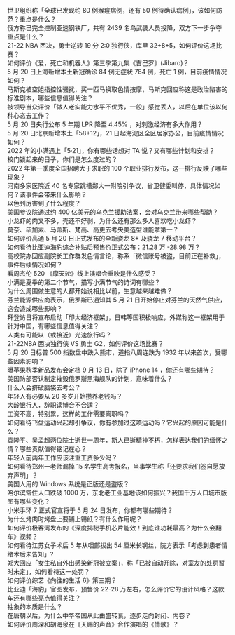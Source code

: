 世卫组织称「全球已发现约 80 例猴痘病例，还有 50 例待确认病例」，该如何防范？重点是什么？  
俄方称已完全控制亚速钢铁厂，共有 2439 名乌武装人员投降，双方下一步争夺重点是什么？  
21-22 NBA 西决，勇士逆转 19 分 2:0 独行侠，库里 32+8+5，如何评价这场比赛？  
如何评价《爱，死亡和机器人》第三季第九集《吉巴罗》(Jibaro)？  
5 月 20 日上海新增本土新冠确诊 84 例无症状 784 例，死亡 1 例，目前疫情情况如何？  
马斯克被空姐指控性骚扰，买一匹马换取色情按摩，马斯克回应称这是政治陷害的标准剧本，哪些信息值得关注？  
被领导当众评价「做人老实能力水平不优秀，一般」感觉丢人，以后在单位该以何种心态去工作？  
5 月 20 日央行公布 5 年期 LPR 降至 4.45% ，对刺激经济有多大作用？  
5 月 20 日北京新增本土「58+12」，21 日起海淀区全区居家办公，目前疫情情况如何？  
2022 年的小满遇上「5·21」，你有哪些话想对 TA 说？又有哪些计划和安排？  
校门锁起来的日子，你们是怎么度过的？  
2022 年第一季度全国招聘大于求职的 100 个职业排行发布，这一排行反映了哪些现象？  
河南多家医院近 40 名专家跳槽郑大一附院引争议，省卫健委叫停，具体情况如何？该事件会带来什么影响？  
以色列厉害到了什么程度？  
美国参议院通过约 400 亿美元的乌克兰援助法案，会对乌克兰带来哪些帮助？  
小龙虾的肉又不多，壳还不好剥，为什么还有那么多人喜欢吃小龙虾？  
莫奈、毕加索、马蒂斯、梵高、高更去考央美造型谁能拿第一？  
如何评价高通 5 月 20 日正式发布的全新骁龙 8+ 及骁龙 7 移动平台？  
如何看待比亚迪海豹综合补贴后预售价正式公布：21.28 万 -28.98 万？  
高校院办回应副院长工作群发色情言论，称系「微信账号被盗，目前正在补救」，事件后续情况如何？  
看周杰伦 520 《摩天轮》线上演唱会重映是什么感受？  
小满是夏季的第二个节气，描写小满节气的诗词有哪些？  
为什么周围做生意的人都开始说相比以前，生意越来越难做？  
芬兰能源供应商表示，俄罗斯已通知其 5 月 21 日开始停止对芬兰的天然气供应，这会造成哪些影响？  
拜登访日将宣布启动「印太经济框架」，日韩等国积极响应，外媒称这一框架用于针对中国，有哪些信息值得关注？  
人类有可能以（或接近）光速旅行吗？  
21-22NBA 西决独行侠 VS 勇士 G2，如何评价这场比赛？  
5 月 20 日标普 500 指数盘中跌入熊市，道指八周连跌为 1932 年以来首次，受哪些因素影响？  
曝苹果秋季新品发布会定档 9 月 13 日，除了 iPhone 14 ，你还有哪些期待？  
美国防部否认制定摧毁俄罗斯黑海舰队的计划，意味着什么？  
什么人会挤破脑袋去考公？  
年轻人有必要从 20 多岁开始攒养老钱吗？  
大龄银行人，辞职读博合不合适？  
工资不高，特别累，这样的工作需要离职吗？  
如何看待飞盘运动兴起却引争议，你有参加过这项运动吗？它兴起的原因可能是什么？  
袁隆平、吴孟超两位院士逝世一周年，斯人已逝精神不朽，怎样表达我们的缅怀之情？哪些贡献值得铭记在心？  
年轻人前两年工作应该注重工资多少吗？  
如何看待郑州一老师漏掉 15 名学生高考报名，当事学生称「还要求我们签自愿放弃声明」？  
美国人用的 Windows 系统是正版还是盗版？  
哈尔滨常住人口跌破 1000 万，东北老工业基地该如何振兴？我国千万人口城市版图有哪些变化？  
小米手环 7 正式官宣将于 5 月 24 日发布，你都有哪些期待？  
为什么烤肉时烤盘上要铺上锡纸？有什么作用呢？  
如何评价极客湾发布的《深度揭秘手机芯片能效！到底谁功耗最高？为什么会翻车》视频？  
如何看待江苏女子术后 5 年从咽部拔出 54 厘米长钢丝，院方表示「考虑到患者情绪术后未告知」?  
郑大回应「女生私自外出感染新冠被立案」，称「已被自动开除，对室友的处罚暂时未定」，如何看待这一处罚？  
如何评价综艺《向往的生活 6》第三期？  
比亚迪「海豹」官图发布，预售价 22-28 万左右，怎么评价它的设计风格？这款车还有哪些亮点值得关注？  
抽象的本质是什么？  
在唐朝以后，为什么中华帝国从此由盛转衰，逐步走向封闭、内卷？  
如何评价周深和胡海泉在《天赐的声音》合作演唱的《情歌》？  
